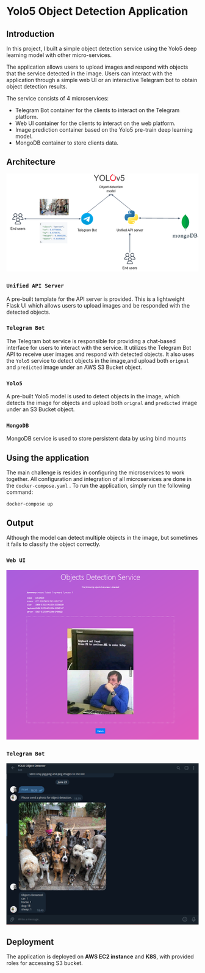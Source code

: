 # Yolo5 Object Detection Application

## Introduction

In this project, I built a simple object detection service using the Yolo5 deep learning model with other micro-services.

The application allows users to upload images and respond with objects that the service detected in the image. Users can interact with the application through a simple web UI or an interactive Telegram bot to obtain object detection results.

The service consists of 4 microservices:

* Telegram Bot container for the clients to interact on the Telegram platform.
* Web UI container for the clients to interact on the web platform.
* Image prediction container based on the Yolo5 pre-train deep learning model.
* MongoDB container to store clients data.

## Architecture

![Architecture](./.img/object_detection_service.png)

### `Unified API Server`

A pre-built template for the API server is provided. 
This is a lightweight Flask UI which allows users to upload images and be responded with the detected objects.

### `Telegram Bot`

The Telegram bot service is responsible for providing a chat-based interface for users to interact with the service. 
It utilizes the Telegram Bot API to receive user images and respond with detected objects.
It also uses the `Yolo5` service to detect objects in the image,and upload both `orignal` and `predicted` image under an AWS S3 Bucket object.

### `Yolo5`

A pre-built Yolo5 model is used to detect objects in the image, which detects the image for objects
and upload both `orignal` and `predicted` image under an S3 Bucket object.

### `MongoDB`

MongoDB service is used to store persistent data by using bind mounts

## Using the application

The main challenge is resides in configuring the microservices to work together. 
All configuration and integration of all microservices are done in the `docker-compose.yaml` . To run the application, simply run the following command:

```
docker-compose up
```

## Output

Although the model can detect multiple objects in the image, but sometimes it fails to classify the object correctly.

### `Web UI`

![Web UI](./.img/web.png)

### `Telegram Bot`

![Telegram Bot](./.img/bot.png)

## Deployment

The application is deployed on **AWS EC2 instance** and **K8S**, with provided roles for accessing S3 bucket.

